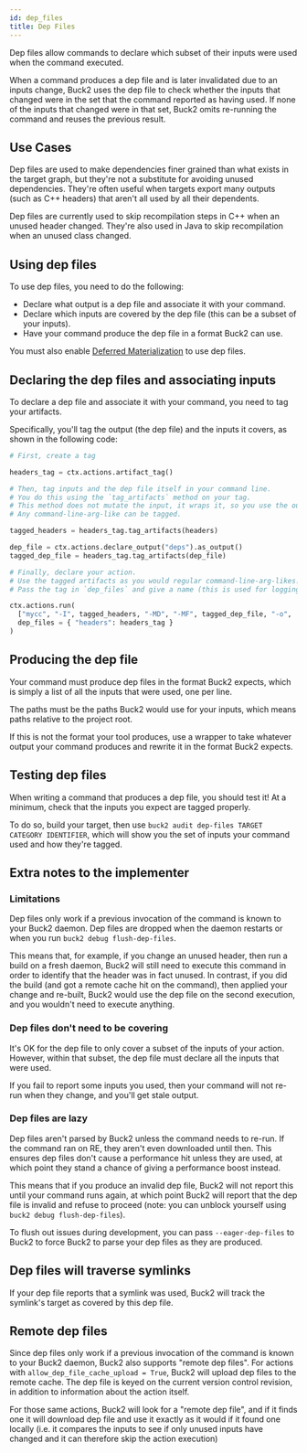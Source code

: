 ```yaml
---
id: dep_files
title: Dep Files
---
```


Dep files allow commands to declare which subset of their inputs were used when
the command executed.

When a command produces a dep file and is later invalidated due to an inputs
change, Buck2 uses the dep file to check whether the inputs that changed were in
the set that the command reported as having used. If none of the inputs that
changed were in that set, Buck2 omits re-running the command and reuses the
previous result.

## Use Cases

Dep files are used to make dependencies finer grained than what exists in the
target graph, but they're not a substitute for avoiding unused dependencies.
They're often useful when targets export many outputs (such as C++ headers) that
aren't all used by all their dependents.

Dep files are currently used to skip recompilation steps in C++ when an unused
header changed. They're also used in Java to skip recompilation when an unused
class changed.

## Using dep files

To use dep files, you need to do the following:

- Declare what output is a dep file and associate it with your command.
- Declare which inputs are covered by the dep file (this can be a subset of your
  inputs).
- Have your command produce the dep file in a format Buck2 can use.

You must also enable
[Deferred Materialization](../users/advanced/deferred_materialization.md) to use
dep files.

## Declaring the dep files and associating inputs

To declare a dep file and associate it with your command, you need to tag your
artifacts.

Specifically, you'll tag the output (the dep file) and the inputs it covers, as
shown in the following code:

```python
# First, create a tag

headers_tag = ctx.actions.artifact_tag()

# Then, tag inputs and the dep file itself in your command line.
# You do this using the `tag_artifacts` method on your tag.
# This method does not mutate the input, it wraps it, so you use the output.
# Any command-line-arg-like can be tagged.

tagged_headers = headers_tag.tag_artifacts(headers)

dep_file = ctx.actions.declare_output("deps").as_output()
tagged_dep_file = headers_tag.tag_artifacts(dep_file)

# Finally, declare your action.
# Use the tagged artifacts as you would regular command-line-arg-likes.
# Pass the tag in `dep_files` and give a name (this is used for logging).

ctx.actions.run(
  ["mycc", "-I", tagged_headers, "-MD", "-MF", tagged_dep_file, "-o", ...],
  dep_files = { "headers": headers_tag }
)

```

## Producing the dep file

Your command must produce dep files in the format Buck2 expects, which is simply
a list of all the inputs that were used, one per line.

The paths must be the paths Buck2 would use for your inputs, which means paths
relative to the project root.

If this is not the format your tool produces, use a wrapper to take whatever
output your command produces and rewrite it in the format Buck2 expects.

## Testing dep files

When writing a command that produces a dep file, you should test it! At a
minimum, check that the inputs you expect are tagged properly.

To do so, build your target, then use
`buck2 audit dep-files TARGET CATEGORY IDENTIFIER`, which will show you the set
of inputs your command used and how they're tagged.

## Extra notes to the implementer

### Limitations

Dep files only work if a previous invocation of the command is known to your
Buck2 daemon. Dep files are dropped when the daemon restarts or when you run
`buck2 debug flush-dep-files`.

This means that, for example, if you change an unused header, then run a build
on a fresh daemon, Buck2 will still need to execute this command in order to
identify that the header was in fact unused. In contrast, if you did the build
(and got a remote cache hit on the command), then applied your change and
re-built, Buck2 would use the dep file on the second execution, and you wouldn't
need to execute anything.

### Dep files don't need to be covering

It's OK for the dep file to only cover a subset of the inputs of your action.
However, within that subset, the dep file must declare all the inputs that were
used.

If you fail to report some inputs you used, then your command will not re-run
when they change, and you'll get stale output.

### Dep files are lazy

Dep files aren't parsed by Buck2 unless the command needs to re-run. If the
command ran on RE, they aren't even downloaded until then. This ensures dep
files don't cause a performance hit unless they are used, at which point they
stand a chance of giving a performance boost instead.

This means that if you produce an invalid dep file, Buck2 will not report this
until your command runs again, at which point Buck2 will report that the dep
file is invalid and refuse to proceed (note: you can unblock yourself using
`buck2 debug flush-dep-files`).

To flush out issues during development, you can pass `--eager-dep-files` to
Buck2 to force Buck2 to parse your dep files as they are produced.

## Dep files will traverse symlinks

If your dep file reports that a symlink was used, Buck2 will track the symlink's
target as covered by this dep file.

## Remote dep files

Since dep files only work if a previous invocation of the command is known to
your Buck2 daemon, Buck2 also supports "remote dep files". For actions with
`allow_dep_file_cache_upload = True`, Buck2 will upload dep files to the remote
cache. The dep file is keyed on the current version control revision, in
addition to information about the action itself.

For those same actions, Buck2 will look for a "remote dep file", and if it finds
one it will download dep file and use it exactly as it would if it found one
locally (i.e. it compares the inputs to see if only unused inputs have changed
and it can therefore skip the action execution)
